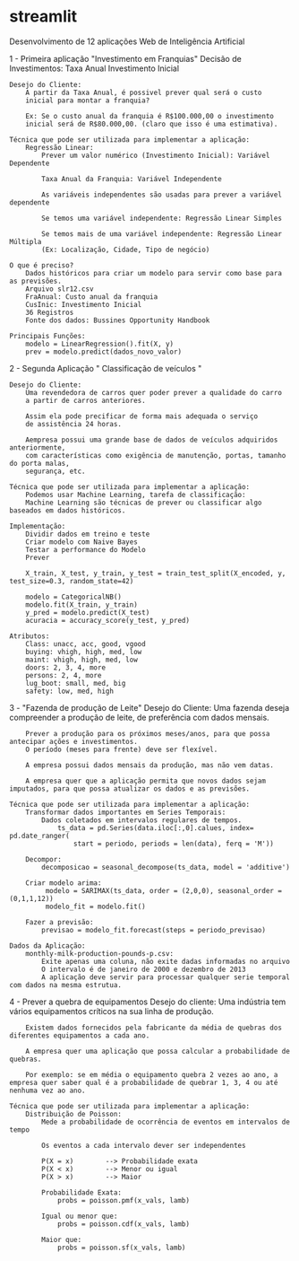 # streamlit
Desenvolvimento de 12 aplicações Web de Inteligência Artificial

1 - Primeira aplicação "Investimento em Franquias"
    Decisão de Investimentos:
        Taxa Anual
        Investimento Inicial

    Desejo do Cliente:
        A partir da Taxa Anual, é possivel prever qual será o custo
        inicial para montar a franquia?

        Ex: Se o custo anual da franquia é R$100.000,00 o investimento
        inicial será de R$80.000,00. (claro que isso é uma estimativa).

    Técnica que pode ser utilizada para implementar a aplicação:
        Regressão Linear:
            Prever um valor numérico (Investimento Inicial): Variável Dependente

            Taxa Anual da Franquia: Variável Independente

            As variáveis independentes são usadas para prever a variável dependente

            Se temos uma variável independente: Regressão Linear Simples

            Se temos mais de uma variável independente: Regressão Linear Múltipla
            (Ex: Localização, Cidade, Tipo de negócio)

    O que é preciso?
        Dados históricos para criar um modelo para servir como base para as previsões.
        Arquivo slr12.csv
        FraAnual: Custo anual da franquia
        CusInic: Investimento Inicial
        36 Registros
        Fonte dos dados: Bussines Opportunity Handbook

    Principais Funções:
        modelo = LinearRegression().fit(X, y)
        prev = modelo.predict(dados_novo_valor)

2 - Segunda Aplicação " Classificação de veículos "

    Desejo do Cliente:
        Uma revendedora de carros quer poder prever a qualidade do carro
        a partir de carros anteriores.

        Assim ela pode precificar de forma mais adequada o serviço 
        de assistência 24 horas.

        Aempresa possui uma grande base de dados de veículos adquiridos anteriormente,
        com características como exigência de manutenção, portas, tamanho do porta malas,
        segurança, etc.

    Técnica que pode ser utilizada para implementar a aplicação:
        Podemos usar Machine Learning, tarefa de classificação:
        Machine Learning são técnicas de prever ou classificar algo baseados em dados históricos.

    Implementação:
        Dividir dados em treino e teste
        Criar modelo com Naive Bayes
        Testar a performance do Modelo
        Prever

        X_train, X_test, y_train, y_test = train_test_split(X_encoded, y, test_size=0.3, random_state=42)

        modelo = CategoricalNB()
        modelo.fit(X_train, y_train)
        y_pred = modelo.predict(X_test)
        acuracia = accuracy_score(y_test, y_pred)

    Atributos:
        Class: unacc, acc, good, vgood
        buying: vhigh, high, med, low
        maint: vhigh, high, med, low
        doors: 2, 3, 4, more
        persons: 2, 4, more
        lug_boot: small, med, big
        safety: low, med, high

3 - "Fazenda de produção de Leite"
    Desejo do Cliente:
        Uma fazenda deseja compreender a produção de leite, de preferência com dados mensais.

        Prever a produção para os próximos meses/anos, para que possa antecipar ações e investimentos.
        O período (meses para frente) deve ser flexível.

        A empresa possui dados mensais da produção, mas não vem datas.

        A empresa quer que a aplicação permita que novos dados sejam imputados, para que possa atualizar os dados e as previsões.

    Técnica que pode ser utilizada para implementar a aplicação:
        Transformar dados importantes em Series Temporais:
            Dados coletados em intervalos regulares de tempos.
                ts_data = pd.Series(data.iloc[:,0].calues, index= pd.date_ranger(
                    start = periodo, periods = len(data), ferq = 'M'))

        Decompor:
            decomposicao = seasonal_decompose(ts_data, model = 'additive')

        Criar modelo arima:
             modelo = SARIMAX(ts_data, order = (2,0,0), seasonal_order = (0,1,1,12))
             modelo_fit = modelo.fit()

        Fazer a previsão:
            previsao = modelo_fit.forecast(steps = periodo_previsao)

    Dados da Aplicação:
        monthly-milk-production-pounds-p.csv:
            Exite apenas uma coluna, não exite dadas informadas no arquivo
            O intervalo é de janeiro de 2000 e dezembro de 2013
            A aplicação deve servir para processar qualquer serie temporal com dados na mesma estrutua.

4 - Prever a quebra de equipamentos
    Desejo do cliente:
        Uma indústria tem vários equipamentos críticos na sua linha de produção.

        Existem dados fornecidos pela fabricante da média de quebras dos diferentes equipamentos a cada ano.

        A empresa quer uma aplicação que possa calcular a probabilidade de quebras.

        Por exemplo: se em média o equipamento quebra 2 vezes ao ano, a empresa quer saber qual é a probabilidade de quebrar 1, 3, 4 ou até nenhuma vez ao ano.

    Técnica que pode ser utilizada para implementar a aplicação:
        Distribuição de Poisson:
            Mede a probabilidade de ocorrência de eventos em intervalos de tempo

            Os eventos a cada intervalo dever ser independentes

            P(X = x)        --> Probabilidade exata
            P(X < x)        --> Menor ou igual
            P(X > x)        --> Maior

            Probabilidade Exata:
                probs = poisson.pmf(x_vals, lamb)
            
            Igual ou menor que:
                probs = poisson.cdf(x_vals, lamb)

            Maior que:
                probs = poisson.sf(x_vals, lamb)